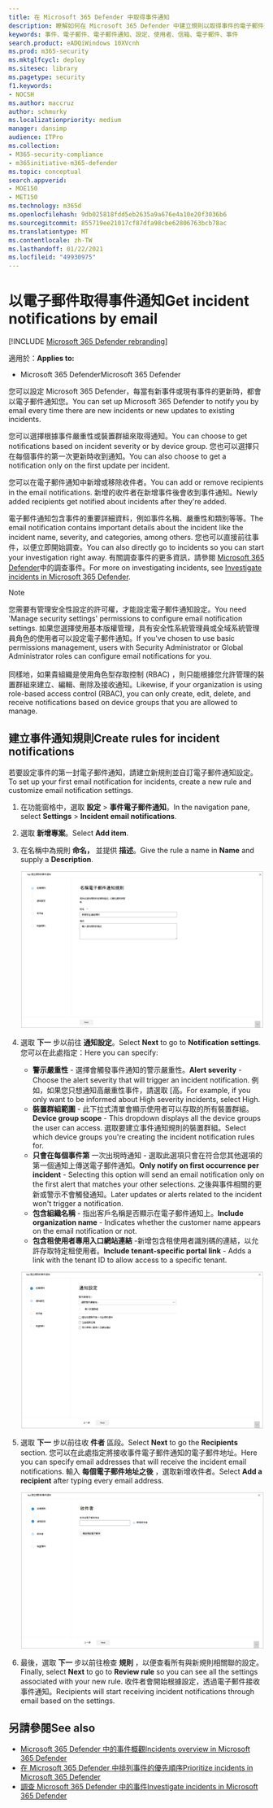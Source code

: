 ```yaml
---
title: 在 Microsoft 365 Defender 中取得事件通知
description: 瞭解如何在 Microsoft 365 Defender 中建立規則以取得事件的電子郵件通知
keywords: 事件、電子郵件、電子郵件通知、設定、使用者、信箱、電子郵件、事件
search.product: eADQiWindows 10XVcnh
ms.prod: m365-security
ms.mktglfcycl: deploy
ms.sitesec: library
ms.pagetype: security
f1.keywords:
- NOCSH
ms.author: maccruz
author: schmurky
ms.localizationpriority: medium
manager: dansimp
audience: ITPro
ms.collection:
- M365-security-compliance
- m365initiative-m365-defender
ms.topic: conceptual
search.appverid:
- MOE150
- MET150
ms.technology: m365d
ms.openlocfilehash: 9db025818fdd5eb2635a9a676e4a10e20f3036b6
ms.sourcegitcommit: 855719ee21017cf87dfa98cbe62806763bcb78ac
ms.translationtype: MT
ms.contentlocale: zh-TW
ms.lasthandoff: 01/22/2021
ms.locfileid: "49930975"
---
```

# <a name="get-incident-notifications-by-email"></a><span data-ttu-id="d5c0c-104">以電子郵件取得事件通知</span><span class="sxs-lookup"><span data-stu-id="d5c0c-104">Get incident notifications by email</span></span>

[!INCLUDE [Microsoft 365 Defender rebranding](../includes/microsoft-defender.md)]


<span data-ttu-id="d5c0c-105">適用於：</span><span class="sxs-lookup"><span data-stu-id="d5c0c-105">**Applies to:**</span></span>
- <span data-ttu-id="d5c0c-106">Microsoft 365 Defender</span><span class="sxs-lookup"><span data-stu-id="d5c0c-106">Microsoft 365 Defender</span></span>

<span data-ttu-id="d5c0c-107">您可以設定 Microsoft 365 Defender，每當有新事件或現有事件的更新時，都會以電子郵件通知您。</span><span class="sxs-lookup"><span data-stu-id="d5c0c-107">You can set up Microsoft 365 Defender to notify you by email every time there are new incidents or new updates to existing incidents.</span></span> 

<span data-ttu-id="d5c0c-108">您可以選擇根據事件嚴重性或裝置群組來取得通知。</span><span class="sxs-lookup"><span data-stu-id="d5c0c-108">You can choose to get notifications based on incident severity or by device group.</span></span> <span data-ttu-id="d5c0c-109">您也可以選擇只在每個事件的第一次更新時收到通知。</span><span class="sxs-lookup"><span data-stu-id="d5c0c-109">You can also choose to get a notification only on the first update per incident.</span></span>

<span data-ttu-id="d5c0c-110">您可以在電子郵件通知中新增或移除收件者。</span><span class="sxs-lookup"><span data-stu-id="d5c0c-110">You can add or remove recipients in the email notifications.</span></span> <span data-ttu-id="d5c0c-111">新增的收件者在新增事件後會收到事件通知。</span><span class="sxs-lookup"><span data-stu-id="d5c0c-111">Newly added recipients get notified about incidents after they're added.</span></span> 

<span data-ttu-id="d5c0c-112">電子郵件通知包含事件的重要詳細資料，例如事件名稱、嚴重性和類別等等。</span><span class="sxs-lookup"><span data-stu-id="d5c0c-112">The email notification contains important details about the incident like the incident name, severity, and categories, among others.</span></span> <span data-ttu-id="d5c0c-113">您也可以直接前往事件，以便立即開始調查。</span><span class="sxs-lookup"><span data-stu-id="d5c0c-113">You can also directly go to incidents so you can start your investigation right away.</span></span> <span data-ttu-id="d5c0c-114">有關調查事件的更多資訊，請參閱 [Microsoft 365 Defender](https://docs.microsoft.com/microsoft-365/security/mtp/investigate-incidents)中的調查事件。</span><span class="sxs-lookup"><span data-stu-id="d5c0c-114">For more on investigating incidents, see [Investigate incidents in Microsoft 365 Defender](https://docs.microsoft.com/microsoft-365/security/mtp/investigate-incidents).</span></span>

>[!NOTE]
><span data-ttu-id="d5c0c-115">您需要有管理安全性設定的許可權，才能設定電子郵件通知設定。</span><span class="sxs-lookup"><span data-stu-id="d5c0c-115">You need 'Manage security settings' permissions to configure email notification settings.</span></span> <span data-ttu-id="d5c0c-116">如果您選擇使用基本版權管理，具有安全性系統管理員或全域系統管理員角色的使用者可以設定電子郵件通知。</span><span class="sxs-lookup"><span data-stu-id="d5c0c-116">If you've chosen to use basic permissions management, users with Security Administrator or Global Administrator roles can configure email notifications for you.</span></span> <br> <br>
<span data-ttu-id="d5c0c-117">同樣地，如果貴組織是使用角色型存取控制 (RBAC) ，則只能根據您允許管理的裝置群組來建立、編輯、刪除及接收通知。</span><span class="sxs-lookup"><span data-stu-id="d5c0c-117">Likewise, if your organization is using role-based access control (RBAC), you can only create, edit, delete, and receive notifications based on device groups that you are allowed to manage.</span></span>

## <a name="create-rules-for-incident-notifications"></a><span data-ttu-id="d5c0c-118">建立事件通知規則</span><span class="sxs-lookup"><span data-stu-id="d5c0c-118">Create rules for incident notifications</span></span>

<span data-ttu-id="d5c0c-119">若要設定事件的第一封電子郵件通知，請建立新規則並自訂電子郵件通知設定。</span><span class="sxs-lookup"><span data-stu-id="d5c0c-119">To set up your first email notification for incidents, create a new rule and customize email notification settings.</span></span>

1. <span data-ttu-id="d5c0c-120">在功能窗格中，選取 **設定**  >  **事件電子郵件通知**。</span><span class="sxs-lookup"><span data-stu-id="d5c0c-120">In the navigation pane, select **Settings** > **Incident email notifications**.</span></span>
2. <span data-ttu-id="d5c0c-121">選取 **新增專案**。</span><span class="sxs-lookup"><span data-stu-id="d5c0c-121">Select **Add item**.</span></span>
3. <span data-ttu-id="d5c0c-122">在名稱中為規則 **命名，** 並提供 **描述**。</span><span class="sxs-lookup"><span data-stu-id="d5c0c-122">Give the rule a name in **Name** and supply a **Description**.</span></span>

    ![事件電子郵件通知的建立規則視窗](../../media/incidentemailnotif1.png) 
4. <span data-ttu-id="d5c0c-124">選取 **下一** 步以前往 **通知設定**。</span><span class="sxs-lookup"><span data-stu-id="d5c0c-124">Select **Next** to go to **Notification settings**.</span></span> <span data-ttu-id="d5c0c-125">您可以在此處指定：</span><span class="sxs-lookup"><span data-stu-id="d5c0c-125">Here you can specify:</span></span>
    - <span data-ttu-id="d5c0c-126">**警示嚴重性** - 選擇會觸發事件通知的警示嚴重性。</span><span class="sxs-lookup"><span data-stu-id="d5c0c-126">**Alert severity** - Choose the alert severity that will trigger an incident notification.</span></span> <span data-ttu-id="d5c0c-127">例如，如果您只想通知高嚴重性事件，請選取 [高。</span><span class="sxs-lookup"><span data-stu-id="d5c0c-127">For example, if you only want to be informed about High severity incidents, select High.</span></span>
    - <span data-ttu-id="d5c0c-128">**裝置群組範圍** - 此下拉式清單會顯示使用者可以存取的所有裝置群組。</span><span class="sxs-lookup"><span data-stu-id="d5c0c-128">**Device group scope** - This dropdown displays all the device groups the user can access.</span></span> <span data-ttu-id="d5c0c-129">選取要建立事件通知規則的裝置群組。</span><span class="sxs-lookup"><span data-stu-id="d5c0c-129">Select which device groups you're creating the incident notification rules for.</span></span>
    - <span data-ttu-id="d5c0c-130">**只會在每個事件第** 一次出現時通知 - 選取此選項只會在符合您其他選項的第一個通知上傳送電子郵件通知。</span><span class="sxs-lookup"><span data-stu-id="d5c0c-130">**Only notify on first occurrence per incident** - Selecting this option will send an email notification only on the first alert that matches your other selections.</span></span> <span data-ttu-id="d5c0c-131">之後與事件相關的更新或警示不會觸發通知。</span><span class="sxs-lookup"><span data-stu-id="d5c0c-131">Later updates or alerts related to the incident won't trigger a notification.</span></span>
    - <span data-ttu-id="d5c0c-132">**包含組織名稱** - 指出客戶名稱是否顯示在電子郵件通知上。</span><span class="sxs-lookup"><span data-stu-id="d5c0c-132">**Include organization name** - Indicates whether the customer name appears on the email notification or not.</span></span>
    - <span data-ttu-id="d5c0c-133">**包含租使用者專用入口網站連結** -新增包含租使用者識別碼的連結，以允許存取特定租使用者。</span><span class="sxs-lookup"><span data-stu-id="d5c0c-133">**Include tenant-specific portal link** -  Adds a link with the tenant ID to allow access to a specific tenant.</span></span>
    
    ![事件電子郵件的 Notif 設定視窗](../../media/incidentemailnotif2.png)
5. <span data-ttu-id="d5c0c-135">選取 **下一** 步以前往收 **件者** 區段。</span><span class="sxs-lookup"><span data-stu-id="d5c0c-135">Select **Next** to go the **Recipients** section.</span></span> <span data-ttu-id="d5c0c-136">您可以在此處指定將接收事件電子郵件通知的電子郵件地址。</span><span class="sxs-lookup"><span data-stu-id="d5c0c-136">Here you can specify email addresses that will receive the incident email notifications.</span></span> <span data-ttu-id="d5c0c-137">輸入 **每個電子郵件地址之後** ，選取新增收件者。</span><span class="sxs-lookup"><span data-stu-id="d5c0c-137">Select **Add a recipient** after typing every email address.</span></span>

    ![事件電子郵件的新增收件者視窗](../../media/incidentemailnotif3.png) 

6. <span data-ttu-id="d5c0c-139">最後，選取 **下一** 步以前往檢查 **規則** ，以便查看所有與新規則相關聯的設定。</span><span class="sxs-lookup"><span data-stu-id="d5c0c-139">Finally, select **Next** to go to **Review rule** so you can see all the settings associated with your new rule.</span></span> <span data-ttu-id="d5c0c-140">收件者會開始根據設定，透過電子郵件接收事件通知。</span><span class="sxs-lookup"><span data-stu-id="d5c0c-140">Recipients will start receiving incident notifications through email based on the settings.</span></span>

## <a name="see-also"></a><span data-ttu-id="d5c0c-141">另請參閱</span><span class="sxs-lookup"><span data-stu-id="d5c0c-141">See also</span></span>
- [<span data-ttu-id="d5c0c-142">Microsoft 365 Defender 中的事件概觀</span><span class="sxs-lookup"><span data-stu-id="d5c0c-142">Incidents overview in Microsoft 365 Defender</span></span>](https://docs.microsoft.com/microsoft-365/security/mtp/incidents-overview)
- [<span data-ttu-id="d5c0c-143">在 Microsoft 365 Defender 中排列事件的優先順序</span><span class="sxs-lookup"><span data-stu-id="d5c0c-143">Prioritize incidents in Microsoft 365 Defender</span></span>](https://docs.microsoft.com/microsoft-365/security/mtp/incident-queue)
- [<span data-ttu-id="d5c0c-144">調查 Microsoft 365 Defender 中的事件</span><span class="sxs-lookup"><span data-stu-id="d5c0c-144">Investigate incidents in Microsoft 365 Defender</span></span>](https://docs.microsoft.com/microsoft-365/security/mtp/investigate-incidents)

